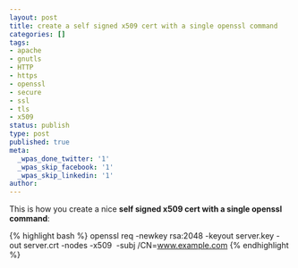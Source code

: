 ```yaml
---
layout: post
title: create a self signed x509 cert with a single openssl command
categories: []
tags:
- apache
- gnutls
- HTTP
- https
- openssl
- secure
- ssl
- tls
- x509
status: publish
type: post
published: true
meta:
  _wpas_done_twitter: '1'
  _wpas_skip_facebook: '1'
  _wpas_skip_linkedin: '1'
author: 
---
```

This is how you create a nice **self signed x509 cert with a single openssl command**:

{% highlight bash %}
openssl req -newkey rsa:2048 -keyout server.key -out server.crt -nodes -x509  -subj /CN=www.example.com
{% endhighlight %}
